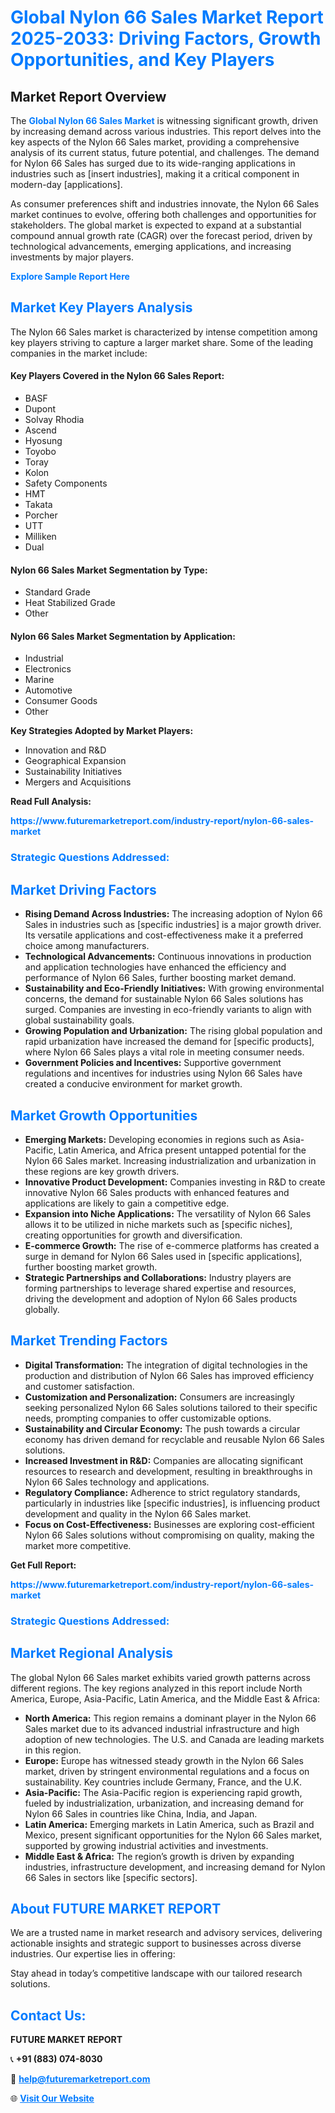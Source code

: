 <h1 style="color: #007BFF;">Global Nylon 66 Sales Market Report 2025-2033: Driving Factors, Growth Opportunities, and Key Players</h1>

<section id="overview">
<h2>Market Report Overview</h2>
<p>The <a href="https://www.futuremarketreport.com/industry-report/nylon-66-sales-market" style="color: #007BFF; text-decoration: none;"><strong>Global Nylon 66 Sales Market</strong></a> is witnessing significant growth, driven by increasing demand across various industries. This report delves into the key aspects of the Nylon 66 Sales market, providing a comprehensive analysis of its current status, future potential, and challenges. The demand for Nylon 66 Sales has surged due to its wide-ranging applications in industries such as [insert industries], making it a critical component in modern-day [applications].</p>
<p>As consumer preferences shift and industries innovate, the Nylon 66 Sales market continues to evolve, offering both challenges and opportunities for stakeholders. The global market is expected to expand at a substantial compound annual growth rate (CAGR) over the forecast period, driven by technological advancements, emerging applications, and increasing investments by major players.</p>
</section>

<section id="overview">
<p><a href="https://www.futuremarketreport.com/request-sample/reportId=109336" style="color: #007BFF; text-decoration: none;"><strong>Explore Sample Report Here</strong></a></p>
</section>

<section id="key-players">
<h2 style="color: #007BFF;">Market Key Players Analysis</h2>
<p>The Nylon 66 Sales market is characterized by intense competition among key players striving to capture a larger market share. Some of the leading companies in the market include:</p>
<h4>Key Players Covered in the Nylon 66 Sales Report:</h4>
<ul><li>BASF</li><li>Dupont</li><li>Solvay Rhodia</li><li>Ascend</li><li>Hyosung</li><li>Toyobo</li><li>Toray</li><li>Kolon</li><li>Safety Components</li><li>HMT</li><li>Takata</li><li>Porcher</li><li>UTT</li><li>Milliken</li><li>Dual</li></ul>
<h4>Nylon 66 Sales Market Segmentation by Type:</h4>
<ul><li>Standard Grade</li><li>Heat Stabilized Grade</li><li>Other</li></ul>

<h4>Nylon 66 Sales Market Segmentation by Application:</h4>
<ul><li>Industrial</li><li>Electronics</li><li>Marine</li><li>Automotive</li><li>Consumer Goods</li><li>Other</li></ul>
<p><strong>Key Strategies Adopted by Market Players:</strong></p>
<ul>
<li>Innovation and R&D</li>
<li>Geographical Expansion</li>
<li>Sustainability Initiatives</li>
<li>Mergers and Acquisitions</li>
</ul>
</section>

<section>
<p><strong>Read Full Analysis: </strong></p><a href="https://www.futuremarketreport.com/industry-report/nylon-66-sales-market" style="color: #007BFF; text-decoration: none;"><strong>https://www.futuremarketreport.com/industry-report/nylon-66-sales-market</strong></a>
<h3 style="color: #007BFF;">Strategic Questions Addressed:</h3>
</section>

<section id="driving-factors">
<h2 style="color: #007BFF;">Market Driving Factors</h2>
<ul>
<li><strong>Rising Demand Across Industries:</strong> The increasing adoption of Nylon 66 Sales in industries such as [specific industries] is a major growth driver. Its versatile applications and cost-effectiveness make it a preferred choice among manufacturers.</li>
<li><strong>Technological Advancements:</strong> Continuous innovations in production and application technologies have enhanced the efficiency and performance of Nylon 66 Sales, further boosting market demand.</li>
<li><strong>Sustainability and Eco-Friendly Initiatives:</strong> With growing environmental concerns, the demand for sustainable Nylon 66 Sales solutions has surged. Companies are investing in eco-friendly variants to align with global sustainability goals.</li>
<li><strong>Growing Population and Urbanization:</strong> The rising global population and rapid urbanization have increased the demand for [specific products], where Nylon 66 Sales plays a vital role in meeting consumer needs.</li>
<li><strong>Government Policies and Incentives:</strong> Supportive government regulations and incentives for industries using Nylon 66 Sales have created a conducive environment for market growth.</li>
</ul>
</section>

<section id="growth-opportunities">
<h2 style="color: #007BFF;">Market Growth Opportunities</h2>
<ul>
<li><strong>Emerging Markets:</strong> Developing economies in regions such as Asia-Pacific, Latin America, and Africa present untapped potential for the Nylon 66 Sales market. Increasing industrialization and urbanization in these regions are key growth drivers.</li>
<li><strong>Innovative Product Development:</strong> Companies investing in R&D to create innovative Nylon 66 Sales products with enhanced features and applications are likely to gain a competitive edge.</li>
<li><strong>Expansion into Niche Applications:</strong> The versatility of Nylon 66 Sales allows it to be utilized in niche markets such as [specific niches], creating opportunities for growth and diversification.</li>
<li><strong>E-commerce Growth:</strong> The rise of e-commerce platforms has created a surge in demand for Nylon 66 Sales used in [specific applications], further boosting market growth.</li>
<li><strong>Strategic Partnerships and Collaborations:</strong> Industry players are forming partnerships to leverage shared expertise and resources, driving the development and adoption of Nylon 66 Sales products globally.</li>
</ul>
</section>

<section id="trending-factors">
<h2 style="color: #007BFF;">Market Trending Factors</h2>
<ul>
<li><strong>Digital Transformation:</strong> The integration of digital technologies in the production and distribution of Nylon 66 Sales has improved efficiency and customer satisfaction.</li>
<li><strong>Customization and Personalization:</strong> Consumers are increasingly seeking personalized Nylon 66 Sales solutions tailored to their specific needs, prompting companies to offer customizable options.</li>
<li><strong>Sustainability and Circular Economy:</strong> The push towards a circular economy has driven demand for recyclable and reusable Nylon 66 Sales solutions.</li>
<li><strong>Increased Investment in R&D:</strong> Companies are allocating significant resources to research and development, resulting in breakthroughs in Nylon 66 Sales technology and applications.</li>
<li><strong>Regulatory Compliance:</strong> Adherence to strict regulatory standards, particularly in industries like [specific industries], is influencing product development and quality in the Nylon 66 Sales market.</li>
<li><strong>Focus on Cost-Effectiveness:</strong> Businesses are exploring cost-efficient Nylon 66 Sales solutions without compromising on quality, making the market more competitive.</li>
</ul>
</section>

<section>
<p><strong>Get Full Report: </strong></p><a href="https://www.futuremarketreport.com/industry-report/nylon-66-sales-market" style="color: #007BFF; text-decoration: none;"><strong>https://www.futuremarketreport.com/industry-report/nylon-66-sales-market</strong></a>
<h3 style="color: #007BFF;">Strategic Questions Addressed:</h3>
</section>


<section id="regional-analysis">
<h2 style="color: #007BFF;">Market Regional Analysis</h2>
<p>The global Nylon 66 Sales market exhibits varied growth patterns across different regions. The key regions analyzed in this report include North America, Europe, Asia-Pacific, Latin America, and the Middle East & Africa:</p>
<ul>
<li><strong>North America:</strong> This region remains a dominant player in the Nylon 66 Sales market due to its advanced industrial infrastructure and high adoption of new technologies. The U.S. and Canada are leading markets in this region.</li>
<li><strong>Europe:</strong> Europe has witnessed steady growth in the Nylon 66 Sales market, driven by stringent environmental regulations and a focus on sustainability. Key countries include Germany, France, and the U.K.</li>
<li><strong>Asia-Pacific:</strong> The Asia-Pacific region is experiencing rapid growth, fueled by industrialization, urbanization, and increasing demand for Nylon 66 Sales in countries like China, India, and Japan.</li>
<li><strong>Latin America:</strong> Emerging markets in Latin America, such as Brazil and Mexico, present significant opportunities for the Nylon 66 Sales market, supported by growing industrial activities and investments.</li>
<li><strong>Middle East & Africa:</strong> The region’s growth is driven by expanding industries, infrastructure development, and increasing demand for Nylon 66 Sales in sectors like [specific sectors].</li>
</ul>
</section>

<footer>
<h2 style="color: #007BFF;">About FUTURE MARKET REPORT</h2>
<p>We are a trusted name in market research and advisory services, delivering actionable insights and strategic support to businesses across diverse industries. Our expertise lies in offering:</p>

<p>Stay ahead in today’s competitive landscape with our tailored research solutions.</p>

<h2 style="color: #007BFF;">Contact Us:</h2>
<p><strong>FUTURE MARKET REPORT</strong></p>
<p>📞 <strong>+91 (883) 074-8030</strong></p>
<p>📧 <strong><a href="mailto:help@futuremarketreport.com" style="color: #007BFF;">help@futuremarketreport.com</a></strong></p>
<p>🌐 <strong><a href="https://www.futuremarketreport.com/" style="color: #007BFF;">Visit Our Website</a></strong></p>
</footer>